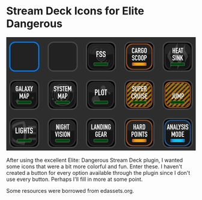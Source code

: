 # Stream Deck Icons for Elite Dangerous

![Screenshot](https://github.com/muzll0dr/elite-dangerous-stream-deck-icons/blob/master/screenshot.png?raw=true)

After using the excellent Elite: Dangerous Stream Deck plugin, I wanted some icons that were a bit more colorful and fun. Enter these. I haven't created a button for every option available through the plugin since I don't use every button. Perhaps I'll fill in more at some point.

Some resources were borrowed from edassets.org.
